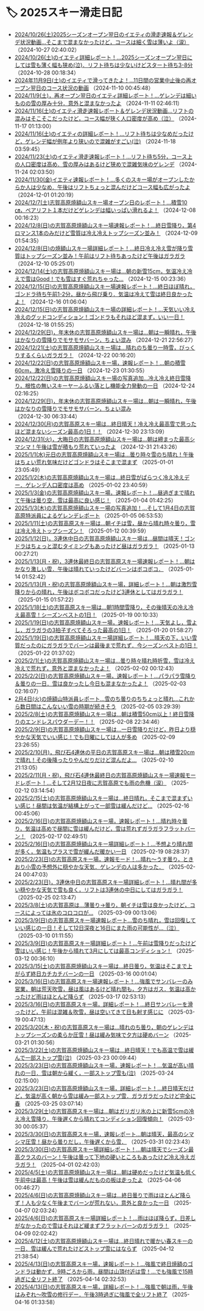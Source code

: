 # 🏷️ 2025スキー滑走日記

- [2024/10/26(土)2025シーズンオープン翌日のイエティの滑走速報＆ゲレンデ状況動画…そこまで混まなかったけど，コースは細く雪は薄いよ（涙）](eb23c86b56cdfd1112faa1056165fb1e7.md) （2024-10-27 02:40:02）
- [2024/10/26(土)のイエティ詳細レポート！…2025シーズンオープン翌日にしては雪も薄く幅も狭め(泣)．リフト待ちは少ないけどスタート待ち3-8分](e204241c67c9b63b80e5d2e8d36167f17.md) （2024-10-28 00:18:34）
- [2024年11月9日(土)のイエティで滑ってきたよ！…11日間の営業中止後の再オープン翌日のコース状況の動画](ed3acbab1cf99eed6df097c442342c79b.md) （2024-11-10 00:45:48）
- [2024/11/9(土)，再オープン翌日のイエティ詳細レポート！…ゲレンデは細いものの雪の厚み十分．意外と混まなかったよ](ec6de7fea2108dea930bbfc45591ab7c6.md) （2024-11-11 02:46:11）
- [2024/11/16(土)のイエティ滑走速報レポート＆ゲレンデ状況動画…リフトの混みはそこそこだったけど，コース幅が狭く人口密度が高め（泣）](eb7266aa354d86d152efbdd5b600ca0a7.md) （2024-11-17 01:13:00）
- [2024/11/16(土)のイエティの詳細レポート！…リフト待ちは少なめだったけど，ゲレンデ幅が例年より狭いので混雑がすごい(泣)](eef305068ca13df2af551012d969a0c89.md) （2024-11-18 03:59:45）
- [2024/11/23(土)のイエティ滑走速報レポート！…リフト待ち5分，コース上の人口密度は高め．雪の厚みはあるけど狭めで混雑気味のゲレンデ](eb47aea87c3b17b2e7f3c02c64e760df2.md) （2024-11-24 02:03:50）
- [2024/11/30(金)イエティ速報レポート！…多くのスキー場がオープンしたからか人は少なめ．午後はリフトちょっと混んだけどコース幅も広がったよ](ef926aa3751611d4619800743a2d740f0.md) （2024-12-01 01:20:19）
- [2024/12/7(土)志賀高原焼額山スキー場オープン日のレポート！…積雪10㎝，ペアリフト１本だけどゲレンデは幅いっぱい滑れるよ！](ea450dfe7268ded2730ac953903ed6277.md) （2024-12-08 00:16:23）
- [2024/12/8(日)の志賀高原焼額山スキー場速報レポート！…終日雪降り，第4ロマンス1本のみだけど雪質は冷え冷えトップシーズン並み！](efa9ed3889ddd5a126e4cc245e73a23a2.md) （2024-12-09 01:54:35）
- [2024/12/8(日)の焼額山スキー場詳細レポート！…終日冷え冷え雪が降り雪質はトップシーズン並み！午前はリフト待ちあったけど午後はガラガラ](ec6ae15901abbf5e65439628d96aaa8e3.md) （2024-12-10 05:25:01）
- [2024/12/14(土)の志賀高原焼額山スキー場は…朝の新雪15cm，気温冷え冷えで雪はGood！でも雪はすぐ荒れちゃった…](e25f3c6499e0fcca1c0cf7a66d2cc46ba.md) （2024-12-15 00:23:36）
- [2024/12/15(日)の志賀高原焼額山スキー場速報レポート！…終日ほぼ晴れ，ゴンドラ待ち午前1-2分，昼から飛び乗り．気温は冷えて雪は終日良かったよ！](e271736c2f3724d6089bc6d9ef710e646.md) （2024-12-16 01:06:04）
- [2024/12/15(日)の志賀高原焼額山スキー場の詳細レポート！…天気いい冷え冷えのグッドコンディション！ゴンドラもそれほど混まず，いい一日！](e1b8891efe6fc7040a27e0fc5049c79d0.md) （2024-12-18 01:55:25）
- [2024/12/29(日)，年末休の志賀高原焼額山スキー場は…朝は一瞬晴れ，午後はかなりの雪降りでモサモサバーン，ちょい混み](edeb893888edf7ec63464eaf609167cc1.md) （2024-12-21 22:56:27）
- [2024/12/21(土)の志賀高原焼額山スキー場は…晴れのち曇り一時雪，びっくりするくらいガラガラ！](ee118f76bf29939f9415374a58208bfa4.md) （2024-12-22 00:16:20）
- [2024/12/22(日)の志賀高原焼額山スキー場，速報レポート！…朝の積雪60cm，激冷え雪降りの一日](e320f5f0807db1124678ea82801b374c5.md) （2024-12-23 01:30:55）
- [2024/12/22(日)の志賀高原焼額山スキー場の写真追加…冷え冷え終日雪降り，根性の無いスキーヤーふるい落とし機能全力発動の一日](ec9f48ebb9b84e0480ac2cb770b9d86bb.md) （2024-12-24 02:16:25）
- [2024/12/29(日)，年末休の志賀高原焼額山スキー場は…朝は一瞬晴れ，午後はかなりの雪降りでモサモサバーン，ちょい混み](e6f3550fe172fa4004fe796132e516edb.md) （2024-12-30 06:33:44）
- [2024/12/30(月)の志賀高原スキー場は…終日晴天！冷え冷え最高雪で思ったほど混まないシーズン最高の1日！！](e56a297233cf76761a6602d510098d8f6.md) （2024-12-30 23:13:09）
- [2024/12/31(火)，大晦日の志賀高原焼額山スキー場は…朝は締まった最高シマシマ！午後は雪が積もり荒れていったよ](efb8aca65e849b4044df8fb17f46461be.md) （2024-12-31 21:43:26）
- [2025/1/1(水)元日の志賀高原焼額山スキー場は…曇り時々雪のち晴れ！午後はちょい荒れ気味だけどゴンドラはそこまで混まず](e1c9ed4e8896e1613150a714c2a9f54bb.md) （2025-01-01 23:05:49）
- [2025/1/2(木)の志賀高原焼額山スキー場は…終日雪がぱらつく冷え冷えデー．ゲレンデ人口密度は高め](ef6507ed5ad0a8097584faf5e27aa3e4c.md) （2025-01-02 23:40:59）
- [2025/1/3(金)の志賀高原焼額山スキー場，速報レポート！…昼過ぎまで晴れて午後は曇り空．雪は最高に良い感じ！](e1e7254070145b01fd7e529e8e9b92212.md) （2025-01-04 01:42:25）
- [2025/1/3(木)の志賀高原焼額山スキー場の写真追加！…そして1月4日の志賀高原特派員によるゲレンデレポート](e920cf4a1fb9813c5cd03f36c7e94b422.md) （2025-01-05 06:53:53）
- [2025/1/11(土)の志賀高原スキー場は…朝イチは雪，昼から晴れ時々曇り，雪は冷え冷えトップシーズン！](ec11a14bee05c1e0cc55f83daeafd3091.md) （2025-01-12 00:39:59）
- [2025/1/12(日)，3連休中日の志賀高原焼額山スキー場は…昼間は晴天！ゴンドラはちょっと混むタイミングもあったけど昼はガラガラ！](ec973dbcfabc8f0e0010b76ec226b9977.md) （2025-01-13 00:27:21）
- [2025/1/13(月・祝)，3連休最終日の志賀高原スキー場速報レポート！…朝はかなり激しい雪．午後は晴れていったけどバーンはボコボコ．](e0c26d72c7b884e43bd06044856549baa.md) （2025-01-14 01:52:42）
- [2025/1/13(月・祝)の志賀高原焼額山スキー場，詳細レポート！…朝は激烈雪降りからの晴れ，午後はボコボコだったけど3連休としてはガラガラ！](eaa4636c1c547631b1030c3bf67a0acc2.md) （2025-01-15 01:57:22）
- [2025/1/18(土)の志賀高原スキー場は…朝1時間雪降り，その後晴天の冷え冷え最高雪！シーズンベストの1日！](e8c81eb63d23567fa5898bdf41974baad.md) （2025-01-19 00:10:33）
- [2025/1/19(日)の志賀高原焼額山スキー場，速報レポート！…天気よし，雪よし，ガラガラの3拍子すべてそろった最高の1日！](ee7fb1cc808bde9a0bcb713e627089d5d.md) （2025-01-20 01:58:27）
- [2025/1/19(日)の志賀高原焼額山スキー場詳細レポート！…晴天の下，いい雪質だったのにガラガラでバーンは最後まで荒れず．今シーズンベストの1日！](eb733a270547c33b7591e93e3fe5c7def.md) （2025-01-22 01:37:02）
- [2025/2/1(土)の志賀高原焼額山スキー場は…曇り時々晴れ時折雪，雪は冷え冷えで荒れず，意外と混まなかったよ！](ecb6a71c969a29a9b9a72eba86ee1a1a0.md) （2025-02-02 00:12:43）
- [2025/2/2(日)の志賀高原焼額山スキー場，速報レポート！…パラパラ雪降り＆曇りの一日．雪は良かったし今日も混まなかったよ！](e34dc120cd10368306794dbb91e5637d6.md) （2025-02-03 02:16:07）
- [2月4日(火)の焼額山特派員レポート…雪のち曇りのちちょっと晴れ…これから数日間はこんないい雪の時期が続きそう](e35f51195d0e08fe6d52946f1a39b865c.md) （2025-02-05 03:29:39）
- [2025/2/8(土)の志賀高原焼額山スキー場は…朝は積雪50cm以上！終日雪降りのエンドレスパウダーデー！！](e6eb75a00223d0d78e8b21c313324c95f.md) （2025-02-08 22:34:46）
- [2025/2/9(日)の志賀高原焼額山スキー場は…一日雪降りだけど，昨日より穏やかな天気でいい感じ！でも日曜にしては人が多め](e6acbc4052635371480add3597db99d63.md) （2025-02-09 23:26:55）
- [2025/2/10(月)，飛び石4連休の平日の志賀高原スキー場は…朝は積雪20cmで晴れ！その後降ったりやんだりだけど混んだよ…](e51313eb34eadd9642cddf4e093301283.md) （2025-02-10 21:13:05）
- [2025/2/11(月・祝)，飛び石4連休最終日の志賀高原焼額山スキー場速報モードレポート！…そして2月12日夜に志賀高原でも雨の危機（涙）](eafe3ccc4f196fce986ac4b8c3c835c4e.md) （2025-02-12 03:14:54）
- [2025/2/15(土)の志賀高原焼額山スキー場は…終日晴れ，そこまで混まずいい感じ！昼間は気温が結構上がって一部雪は緩んだけど…](e2d8fc2b1a59ab4992cbd456dee238114.md) （2025-02-16 00:45:06）
- [2025/2/16(日)の志賀高原焼額山スキー場，速報レポート！…晴れ時々曇り，気温は高めで昼間に雪は緩んだけど，雪は荒れずガラガラフラットバーン！](e7c7948331f8edd35411c37efe682180c.md) （2025-02-17 02:49:51）
- [2025/2/16(日)の志賀高原焼額山スキー場詳細レポート！…予想より晴れ間が多く，気温もプラスで雪が緩んだ暖かい一日](ee26c3c734be8cca3cf3115fc5ecff761.md) （2025-02-19 08:28:37）
- [2025/2/23(日)の志賀高原スキー場，速報モード！…晴れ～うす曇り，ときおり小雪の予想外に穏やかな天気．ゲレンデの人は多かった．](e0534db8136c0e8f395d1c03477ec1092.md) （2025-02-24 00:47:03）
- [2025/2/23(日)，3連休中日の志賀高原スキー場詳細レポート！…晴れ間が多い穏やかな天気で雪も良く，リフトは3連休の中日にしてはガラガラ！](e5699289a0b93702c1fcd30f064f02446.md) （2025-02-25 02:13:47）
- [2025/3/8(土)の志賀高原は…薄曇り→曇り，朝イチは雪は良かったけど，コースによっては氷のコロコロが…](ef961cc099bf8ffd87a2c013b56057817.md) （2025-03-09 00:13:06）
- [2025/3/9(日)の志賀高原スキー場速報レポート…雪のち晴れ，雪は回復していい感じの一日！そして12日深夜と16日にまた雨の可能性が…（泣）](eeb28c91bf30785afc04074e925255651.md) （2025-03-10 01:11:55）
- [2025/3/9(日)の志賀高原スキー場詳細レポート！…午前は雪降りだったけど雪はいい感じ！午後から晴れて3月にしては最高コンディション！](ed242fc227a7f613d909706ad984a1208.md) （2025-03-12 00:36:10）
- [2025/3/15(土)の志賀高原焼額山スキー場は…終日曇り，気温はそこまで上がらず終日カチカチバーンの一日](eb907b95f62664642d5dd52dcbc666386.md) （2025-03-16 00:01:04）
- [2025/3/16(日)の志賀高原スキー場速報レポート！…強風でサンバレーのみ営業，朝は荒天吹雪，昼は風はあるけど晴れ間も，夕方はガス．気温は高かったけど雨はほとんど降らず](eb2d7305e285fa8a79404b54fcf97662d.md) （2025-03-17 02:53:13）
- [2025/3/16(日)の志賀高原スキー場，詳細レポート！…終日サンバレーを滑ったけど，午前は混雑＆吹雪，昼は空いてきて日も射す感じに](edb27eb97422f6bdf25e90f2d9a8cab18.md) （2025-03-19 00:47:13）
- [2025/3/20(木・祝)の志賀高原スキー場は…晴れのち曇り，朝のゲレンデはトップシーズンの柔らか圧雪！昼は緩み気味で夕方は硬めバーン](eacee75e5881dc9d5e622f799c7c5d065.md) （2025-03-21 01:30:56）
- [2025/3/22(土)の志賀高原焼額山スキー場は…終日晴天！でも高温で雪は緩んで一部ストップ雪(泣)](e777bb20e95eca2f2c553c6ff0877836d.md) （2025-03-23 00:09:44）
- [2025/3/23(日)の志賀高原焼額山スキー場，速報レポート！…気温が高い晴れの一日．雪は朝から緩く，一部ストップ雪も(泣)](e5264a591c9e4dc1a0e4cbd09e9c35168.md) （2025-03-24 02:15:00）
- [2025/3/23(日)の志賀高原焼額山スキー場，詳細レポート！…終日晴天だけど，気温が高く朝から雪は緩み一部ストップ雪．ガラガラだったけど完全に春](eeaf91f2ae6e8f4a0ecd2bce3221cbc8c.md) （2025-03-25 03:07:14）
- [2025/3/29(土)の志賀高原スキー場は…朝はガリガリ氷の上に新雪5cmの冷え冷え雪降り．午後遅くから晴れてコンディション回復傾向！](e70714b1b6f6c167a676977e3544ab129.md) （2025-03-30 00:05:37）
- [2025/3/30(日)の志賀高原スキー場，速報レポート…朝は晴天，最高のシマシマ圧雪！昼から曇りだし，午後遅くから雪．](e4c0f4bc084339160a4579de7decdc468.md) （2025-03-31 02:23:43）
- [2025/3/30(日)の志賀高原スキー場詳細レポート！…朝は晴天でシーズン最高クラスのバーン！午後は曇って下地の硬いところもあったけど冷え冷えガラガラ！](ea4d8355f9c02e2f4b6de47159f655923.md) （2025-04-01 02:42:03）
- [2025/4/5(土)の志賀高原焼額山スキー場は…朝は硬めだったけど気温も低く午前中は最高！午後は雪は緩んだものの板は走ったよ](e1b289be5bbfe85ca2d941867688012b4.md) （2025-04-06 00:46:27）
- [2025/4/6(日)の志賀高原焼額山スキー場は…終日曇りで雨はほとんど降らず！人も少なく午後までバーンが荒れない，意外と良かった一日](eea3d802bad099a4f7c690d886df4453f.md) （2025-04-07 02:03:24）
- [2025/4/6(日)の志賀高原スキー場詳細レポート！…雨はほぼ降らず，日差しがなかったので雪はそれほど緩まずフラットバーンのガラガラ！](e254935340e5ec5bd05225a8773d01463.md) （2025-04-09 02:02:42）
- [2025/4/12(土)の志賀高原焼額山スキー場は…終日晴れで暖かい春スキーの一日．雪は緩んで荒れたけどストップ雪にはならず](ed9a7a9c244bc6bfab366024454446df0.md) （2025-04-12 21:38:54）
- [2025/4/13(日)の志賀高原スキー場，速報レポート！…強風で終日焼額のゴンドラは動かず．9時ごろから雨，昼間は山頂付近は雪！…でも強風で15時過ぎに全リフト終了](e7600381bc664ade48d7db6fae47f61f8.md) （2025-04-14 02:32:53）
- [2025/4/13(日)の志賀高原スキー場，詳細レポート！…強風で朝は雨，午後はみぞれ～吹雪の修行デー．午後3時過ぎに強風で全リフト終了](e6cb674bc18f1825e41c3684b2209e83b.md) （2025-04-16 01:33:58）
